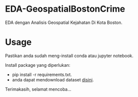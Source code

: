# EDA-GeospatialBostonCrime
EDA dengan Analisis Geospatial Kejahatan Di Kota Boston.

# Usage
Pastikan anda sudah meng-install conda atau jupyter notebook.

Install package yang diperlukan:

- pip install -r requirements.txt.
- anda dapat mendownload dataset [disini](https://drive.google.com/file/d/11Jx7U5RSr225YLuKly3mTujzFOu4j50f/view?usp=share_link).


Terimakasih, selamat mencoba...
